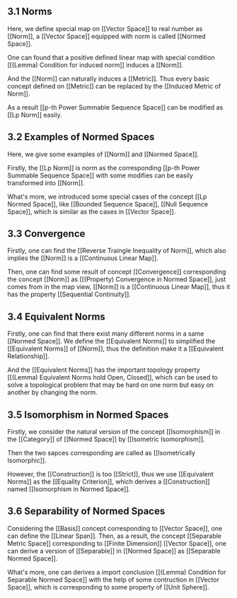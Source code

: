 ## 3.1 Norms

Here, we define special map on [[Vector Space]] to real number as [[Norm]], a [[Vector Space]] equipped with norm is called [[Normed Space]]. 

One can found that a positive defined linear map with special condition [[(Lemma) Condition for induced norm]] induces a [[Norm]]. 

And the [[Norm]] can naturally induces a [[Metric]]. Thus every basic concept defined on [[Metric]] can be replaced by the [[Induced Metric of Norm]]. 

As a result [[p-th Power Summable Sequence Space]] can be modified as  [[Lp Norm]] easily.
## 3.2 Examples of Normed Spaces

Here, we give some examples of [[Norm]] and [[Normed Space]].

Firstly, the [[Lp Norm]] is norm as the corresponding [[p-th Power Summable Sequence Space]] with some modifies can be easily transformed into [[Norm]]. 

What's more, we introduced some special cases of the concept [[Lp Normed Space]], like [[Bounded Sequence Space]], [[Null Sequence Space]], which is similar as the cases in [[Vector Space]].
## 3.3 Convergence

Firstly, one can find the [[Reverse Traingle Inequality of Norm]], which also implies the [[Norm]] is a [[Continuous Linear Map]]. 

Then, one can find some result of concept [[Convergence]] corresponding the concept [[Norm]] as [[(Property) Convergence in Normed Space]], just comes from in the map view, [[Norm]] is a [[Continuous Linear Map]], thus it has the property [[Sequential Continuity]].
## 3.4 Equivalent Norms

Firstly, one can find that there exist many different norms in a same [[Normed Space]]. We define the [[Equivalent Norms]] to simplified the [[Equivalent Norms]] of [[Norm]], thus the definition make it a [[Equivalent Relationship]].

And the [[Equivalent Norms]] has the important topology property [[(Lemma) Equivalent Norms hold Open, Closed]], which can be used to solve a topological problem that may be hard on one norm but easy on another by changing the norm.
## 3.5 Isomorphism in Normed Spaces

Firstly, we consider the natural version of the concept [[Isomorphism]] in the [[Category]] of [[Normed Space]] by [[Isometric Isomorphism]]. 

Then the two sapces corresponding are called as [[Isometrically Isomorphic]]. 

However, the [[Construction]] is too [[Strict]], thus we use [[Equivalent Norms]] as the [[Equality Criterion]], which derives a [[Construction]] named [[Isomorphism in Normed Space]].
## 3.6 Separability of Normed Spaces

Considering the [[Basis]] concept corresponding to [[Vector Space]], one can define the [[Linear Span]]. Then, as a result, the concept [[Separable Metric Space]] corresponding to [[Finite Dimension]] [[Vector Space]], one can derive a version of [[Separable]] in [[Normed Space]] as [[Separable Normed Space]]. 

What's more, one can derives a import conclusion [[(Lemma) Condition for Separable Normed Space]] with the help of some contruction in [[Vector Space]], which is corresponding to some property of [[Unit Sphere]].